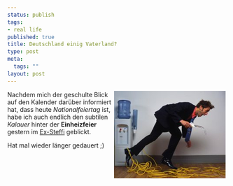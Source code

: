 ```yaml
--- 
status: publish
tags: 
- real life
published: true
title: Deutschland einig Vaterland?
type: post
meta: 
  tags: ""
layout: post
---
```

<p><a href="http://www.mariolalich.com/" title="http://www.mariolalich.com/" onmouseover="window.status='http://www.mariolalich.com/';return true;" onmouseout="window.status='';return true;"><img width="255" height="200" border="0" hspace="5" align="right" src="/media/wp/allgemein/stolper.jpg" alt=""  /></a>Nachdem mich der geschulte Blick auf den Kalender darüber informiert hat, dass heute <i>Nationalfeiertag</i> ist, habe ich auch endlich den subtilen <i>Kalauer</i> hinter der <b>Einheizfeier</b> gestern im <a target="_BLANK" href="http://www.exsteffi.de/" title="http://www.exsteffi.de/" onmouseover="window.status='http://www.exsteffi.de/';return true;" onmouseout="window.status='';return true;">Ex-Steffi</a> geblickt.</p>

<p>Hat mal wieder länger gedauert ;)</p>
